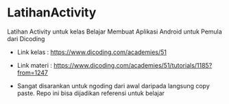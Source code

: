 # LatihanActivity
Latihan Activity untuk kelas Belajar Membuat Aplikasi Android untuk Pemula dari Dicoding 

* Link kelas : https://www.dicoding.com/academies/51 

* Link materi : https://www.dicoding.com/academies/51/tutorials/1185?from=1247 

* Sangat disarankan untuk ngoding dari awal daripada langsung copy paste. Repo ini bisa dijadikan referensi untuk belajar
